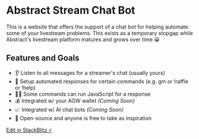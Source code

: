 # Abstract Stream Chat Bot

This is a website that offers the support of a chat bot for helping automate some of your livestream problems. This exists as a temporary stopgap while Abstract's livestream platform matures and grows over time 😀

## Features and Goals

- 👂 Listen to all messages for a streamer's chat (usually yours)
- 🤖 Setup automated responses for certain commands (e.g. gm or !raffle or !help)
- 🧑‍💻 Some commands can run JavaScript for a response
- 💰 Integrated w/ your AGW wallet _(Coming Soon)_
- 📈 Integrated w/ AI chat bots _(Coming Soon)_
- 🤝 Open-source and anyone is free to take as inspiration

[Edit in StackBlitz ⚡️](https://stackblitz.com/~/github.com/MexicanAce/abstract-stream-chat-bot)